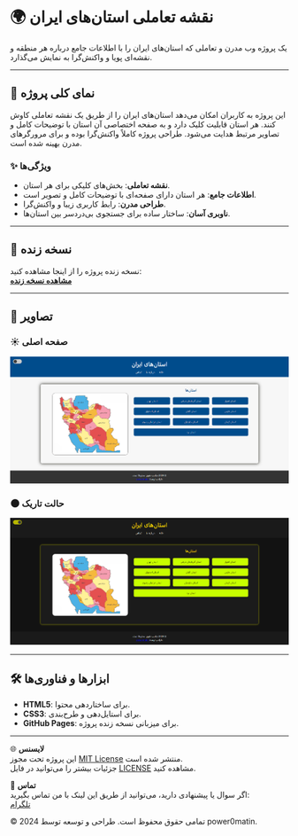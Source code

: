 # 🌍 نقشه تعاملی استان‌های ایران

یک پروژه وب مدرن و تعاملی که استان‌های ایران را با اطلاعات جامع درباره هر منطقه و نقشه‌ای پویا و واکنش‌گرا به نمایش می‌گذارد.

---

## 📌 نمای کلی پروژه

این پروژه به کاربران امکان می‌دهد استان‌های ایران را از طریق یک نقشه تعاملی کاوش کنند. هر استان قابلیت کلیک دارد و به صفحه اختصاصی آن استان با توضیحات کامل و تصاویر مرتبط هدایت می‌شود. طراحی پروژه کاملاً واکنش‌گرا بوده و برای مرورگرهای مدرن بهینه شده است.

### ✨ ویژگی‌ها
- **نقشه تعاملی**: بخش‌های کلیکی برای هر استان.
- **اطلاعات جامع**: هر استان دارای صفحه‌ای با توضیحات کامل و تصویر است.
- **طراحی مدرن**: رابط کاربری زیبا و واکنش‌گرا.
- **ناوبری آسان**: ساختار ساده برای جستجوی بی‌دردسر بین استان‌ها.

---

## 🚀 نسخه زنده

نسخه زنده پروژه را از اینجا مشاهده کنید:  
[**مشاهده نسخه زنده**](https://power0matin.github.io/iran-provinces/)

---

## 📸 تصاویر
 
### ☀️ صفحه اصلی
![Homepage](images/screenshot.png)

### 🌑 حالت تاریک
![Dark Mode](images/screenshot_darkmode.png)

---

## 🛠️ ابزارها و فناوری‌ها

- **HTML5**: برای ساختاردهی محتوا.
- **CSS3**: برای استایل‌دهی و طرح‌بندی.
- **GitHub Pages**: برای میزبانی نسخه زنده پروژه.

---

🌐 **لایسنس**  
این پروژه تحت مجوز [MIT License](LICENSE) منتشر شده است.  
جزئیات بیشتر را می‌توانید در فایل [LICENSE](LICENSE) مشاهده کنید.

📧 **تماس**  
اگر سوال یا پیشنهادی دارید، می‌توانید از طریق این لینک با من تماس بگیرید:  
[تلگرام](https://t.me/powermatin)

© 2024 تمامی حقوق محفوظ است. طراحی و توسعه توسط power0matin. 
